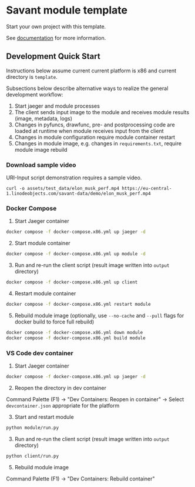 # Savant module template

Start your own project with this template.

See [documentation](https://insight-platform.github.io/Savant/) for more information.

## Development Quick Start

Instructions below assume current current platform is x86 and current directory is `template`.

Subsections below describe alternative ways to realize the general development workflow:

1. Start jaeger and module processes
2. The client sends input image to the module and receives module results (image, metadata, logs)
3. Changes in pyfuncs, drawfunc, pre- and postprocessing code are loaded at runtime when module receives input from the client
4. Changes in module configuration require module container restart
5. Changes in module image, e.g. changes in `requirements.txt`, require module image rebuild

### Download sample video

URI-Input script demonstration requires a sample video.

```
curl -o assets/test_data/elon_musk_perf.mp4 https://eu-central-1.linodeobjects.com/savant-data/demo/elon_musk_perf.mp4
```

### Docker Compose

1. Start Jaeger container

```bash
docker compose -f docker-compose.x86.yml up jaeger -d
```

2. Start module container

```bash
docker compose -f docker-compose.x86.yml up module -d
```

3. Run and re-run the client script (result image written into `output` directory)

```bash
docker compose -f docker-compose.x86.yml up client
```

4. Restart module container

```bash
docker compose -f docker-compose.x86.yml restart module
```

5. Rebuild module image (optionally, use `--no-cache` and `--pull` flags for docker build to force full rebuild)

```bash
docker compose -f docker-compose.x86.yml down module
docker compose -f docker-compose.x86.yml build module
```

### VS Code dev container

1. Start Jaeger container

```bash
docker compose -f docker-compose.x86.yml up jaeger -d
```

2. Reopen the directory in dev container

Command Palette (F1) -> "Dev Containers: Reopen in container" -> Select `devcontainer.json` appropriate for the platform

3. Start and restart module

```bash
python module/run.py
```

3. Run and re-run the client script (result image written into `output` directory)

```bash
python client/run.py
```

5. Rebuild module image

Command Palette (F1) -> "Dev Containers: Rebuild container"
